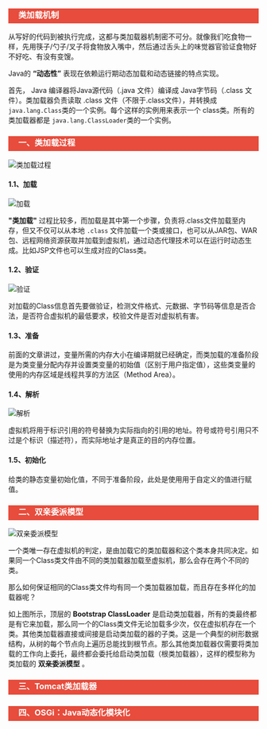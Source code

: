 <h3 style="padding-bottom:6px; padding-left:20px; color:#ffffff; background-color:#E74C3C;">类加载机制</h3>

从写好的代码到被执行完成，这都与类加载器机制密不可分。就像我们吃食物一样，先用筷子/勺子/叉子将食物放入嘴中，然后通过舌头上的味觉器官验证食物好不好吃、有没有变馊。

Java的 **“动态性”** 表现在依赖运行期动态加载和动态链接的特点实现。

首先， Java 编译器将Java源代码（.java 文件）编译成 Java字节码（.class 文件）。类加载器负责读取 .class 文件（不限于.class文件），并转换成 `java.lang.Class`类的一个实例。每个这样的实例用来表示一个 class类。所有的类加载器都是 `java.lang.ClassLoader`类的一个实例。

<h3 style="padding-bottom:6px; padding-left:20px; color:#ffffff; background-color:#E74C3C;">一、类加载过程</h3>

![类加载过程](https://upload-images.jianshu.io/upload_images/11476758-1bc7770bbd72e069.png)

#### 1.1、加载

![加载](https://i.loli.net/2018/12/17/5c179c0abadff.jpeg)

**"类加载"** 过程比较多，而加载是其中第一个步骤，负责将.class文件加载至内存，但又不仅可以从本地 `.class` 文件加载一个类或接口，也可以从JAR包、WAR包、远程网络资源获取并加载到虚拟机，通过动态代理技术可以在运行时动态生成。比如JSP文件也可以生成对应的Class类。



#### 1.2、验证

![验证](https://i.loli.net/2018/12/17/5c179c6357781.jpeg)

对加载的Class信息首先要做验证，检测文件格式、元数据、字节码等信息是否合法，是否符合虚拟机的最低要求，校验文件是否对虚拟机有害。



#### 1.3、准备

前面的文章讲过，变量所需的内存大小在编译期就已经确定，而类加载的准备阶段是为类变量分配内存并设置类变量的初始值（区别于用户指定值），这些类变量的使用的内存区域是线程共享的方法区（Method Area）。



#### 1.4、解析

![解析](https://i.loli.net/2018/12/17/5c179d350dc8f.jpeg)

虚拟机将用于标识引用的符号替换为实际指向的引用的地址。符号或符号引用只不过是个标识（描述符），而实际地址才是真正的目的内存位置。



#### 1.5、初始化

给类的静态变量初始化值，不同于准备阶段，此处是使用用于自定义的值进行赋值。



<h3 style="padding-bottom:6px; padding-left:20px; color:#ffffff; background-color:#E74C3C;">二、双亲委派模型</h3>

![双亲委派模型](https://i.loli.net/2018/12/17/5c17bc6c3f45c.png)

一个类唯一存在虚拟机的判定，是由加载它的类加载器和这个类本身共同决定。如果同一个Class类文件由不同的类加载器加载至虚拟机，那么会存在两个不同的类。

那么如何保证相同的Class类文件均有同一个类加载器加载，而且存在多样化的加载器呢？

如上图所示，顶层的 **Bootstrap ClassLoader** 是启动类加载器，所有的类最终都是有它来加载，那么同一个的Class类文件无论加载多少次，仅在虚拟机存在一个类。其他类加载器直接或间接是启动类加载的器的子类。这是一个典型的树形数据结构，从树的每个节点向上遍历总能找到根节点。那么其他类加载器仅需要将类加载的工作向上委托，最终都会委托给启动类加载（根类加载器），这样的模型称为类加载的 **双亲委派模型** 。



<h3 style="padding-bottom:6px; padding-left:20px; color:#ffffff; background-color:#E74C3C;">三、Tomcat类加载器</h3>



<h3 style="padding-bottom:6px; padding-left:20px; color:#ffffff; background-color:#E74C3C;">四、OSGi：Java动态化模块化</h3>